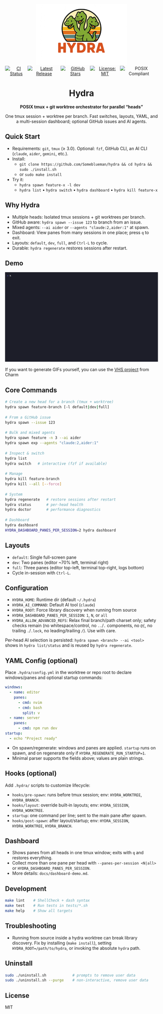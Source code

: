 <div align="center">
    <a href="https://github.com/Someblueman/hydra">
        <img width="300" height="200" src="assets/hydra.png" alt="Hydra Logo">
    </a>
    <br>
    <div style="display: flex;">
        <a href="https://github.com/Someblueman/hydra/actions?query=workflow%3Aci">
            <img src="https://github.com/Someblueman/hydra/workflows/CI/badge.svg" alt="CI Status">
        </a>
        <a href="https://github.com/Someblueman/hydra/releases">
            <img src="https://img.shields.io/github/release/Someblueman/hydra.svg" alt="Latest Release">
        </a>
        <a href="https://github.com/Someblueman/hydra/stargazers">
            <img src="https://img.shields.io/github/stars/Someblueman/hydra.svg" alt="GitHub Stars">
        </a>
        <a href="https://github.com/Someblueman/hydra/blob/main/LICENSE">
            <img src="https://img.shields.io/badge/license-MIT-blue.svg" alt="License: MIT">
        </a>
        <a>
            <img src="https://img.shields.io/badge/POSIX-compliant-brightgreen.svg" alt="POSIX Compliant">
        </a>
    </div>
    <h1>Hydra</h1>
    <p>
        <b>POSIX tmux + git worktree orchestrator for parallel “heads”</b>
    </p>
    <p>
        One tmux session + worktree per branch. Fast switches, layouts, YAML, and a multi-session dashboard; optional GitHub issues and AI agents.
    </p>
</div>

## Quick Start

- Requirements: `git`, `tmux` (≥ 3.0). Optional: `fzf`, GitHub CLI, an AI CLI (`claude`, `aider`, `gemini`, etc.).
- Install:
  - `git clone https://github.com/Someblueman/hydra && cd hydra && sudo ./install.sh`
  - or `sudo make install`
- Try it:
  - `hydra spawn feature-x -l dev`
  - `hydra list` • `hydra switch` • `hydra dashboard` • `hydra kill feature-x`

## Why Hydra

- Multiple heads: Isolated tmux sessions + git worktrees per branch.
- GitHub aware: `hydra spawn --issue 123` to branch from an issue.
- Mixed agents: `--ai aider` or `--agents "claude:2,aider:1"` at spawn.
- Dashboard: View panes from many sessions in one place; press `q` to exit.
- Layouts: `default`, `dev`, `full`, and `Ctrl-L` to cycle.
- Durable: `hydra regenerate` restores sessions after restart.

## Demo

<img alt="Hydra" src="assets/demos/quick-tour.gif" width="600" />

If you want to generate GIFs yourself, you can use the [VHS project](https://github.com/charmbracelet/vhs) from Charm

## Core Commands

```sh
# Create a new head for a branch (tmux + worktree)
hydra spawn feature-branch [-l default|dev|full]

# From a GitHub issue
hydra spawn --issue 123

# Bulk and mixed agents
hydra spawn feature -n 3 --ai aider
hydra spawn exp --agents "claude:2,aider:1"

# Inspect & switch
hydra list
hydra switch   # interactive (fzf if available)

# Manage
hydra kill feature-branch
hydra kill --all [--force]

# System
hydra regenerate   # restore sessions after restart
hydra status       # per-head health
hydra doctor       # performance diagnostics

# Dashboard
hydra dashboard
HYDRA_DASHBOARD_PANES_PER_SESSION=2 hydra dashboard
```

## Layouts

- `default`: Single full-screen pane
- `dev`: Two panes (editor ~70% left, terminal right)
- `full`: Three panes (editor top-left, terminal top-right, logs bottom)
- Cycle in-session with `Ctrl-L`.

## Configuration

- `HYDRA_HOME`: Runtime dir (default `~/.hydra`)
- `HYDRA_AI_COMMAND`: Default AI tool (`claude`)
- `HYDRA_ROOT`: Force library discovery when running from source
- `HYDRA_DASHBOARD_PANES_PER_SESSION`: `1`, `N`, or `all`
- `HYDRA_ALLOW_ADVANCED_REFS`: Relax final branch/path charset only; safety checks remain (no whitespace/control, no `..`/`.` components, no `@{`, no trailing `.`/`.lock`, no leading/trailing `/`). Use with care.

Per‑head AI selection is persisted: `hydra spawn <branch> --ai <tool>` shows in `hydra list/status` and is reused by `hydra regenerate`.

## YAML Config (optional)

Place `.hydra/config.yml` in the worktree or repo root to declare windows/panes and optional startup commands:

```yaml
windows:
  - name: editor
    panes:
      - cmd: nvim
      - cmd: bash
        split: v
  - name: server
    panes:
      - cmd: npm run dev
startup:
  - echo "Project ready"
```

- On spawn/regenerate: windows and panes are applied. `startup` runs on spawn, and on regenerate only if `HYDRA_REGENERATE_RUN_STARTUP=1`.
- Minimal parser supports the fields above; values are plain strings.

## Hooks (optional)

Add `.hydra/` scripts to customize lifecycle:

- `hooks/pre-spawn`: runs before tmux session; env: `HYDRA_WORKTREE`, `HYDRA_BRANCH`.
- `hooks/layout`: override built‑in layouts; env: `HYDRA_SESSION`, `HYDRA_WORKTREE`.
- `startup`: one command per line; sent to the main pane after spawn.
- `hooks/post-spawn`: after layout/startup; env: `HYDRA_SESSION`, `HYDRA_WORKTREE`, `HYDRA_BRANCH`.

## Dashboard

- Shows panes from all heads in one tmux window; exits with `q` and restores everything.
- Collect more than one pane per head with `--panes-per-session <N|all>` or `HYDRA_DASHBOARD_PANES_PER_SESSION`.
- More details: `docs/dashboard-demo.md`.

## Development

```sh
make lint    # ShellCheck + dash syntax
make test    # Run tests in tests/*.sh
make help    # Show all targets
```

## Troubleshooting

- Running from source inside a hydra worktree can break library discovery. Fix by installing (`make install`), setting `HYDRA_ROOT=/path/to/hydra`, or invoking the absolute `hydra` path.

## Uninstall

```sh
sudo ./uninstall.sh            # prompts to remove user data
sudo ./uninstall.sh --purge    # non-interactive, remove user data
```

## License

MIT
